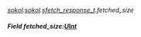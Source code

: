 _[sokol](../../modules/sokol/sokol-module.md):[sokol](../../modules/sokol/sokol-module.md).[sfetch\_response\_t](../../modules/sokol/sokol-sfetch_response_t.md).fetched\_size_
##### Field fetched\_size:[UInt](../../modules/wonkey/wonkey-types-uint.md)
